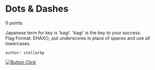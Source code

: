 # Dots & Dashes
0 points

Japanese term for key is 'kagi'. 'kagi' is the key to your success. <br>
Flag Format: EHAX{}, put underscores in place of spaces and use all lowercases.

`author: stellarkp`

[![Button Click]](https://chall.ehax.tech/ehax-ctf-ehax25/Dots%20&%20Dashes/Audio.wav)

[Button Click]: https://img.shields.io/badge/Handout-37a779?style=for-the-badge

